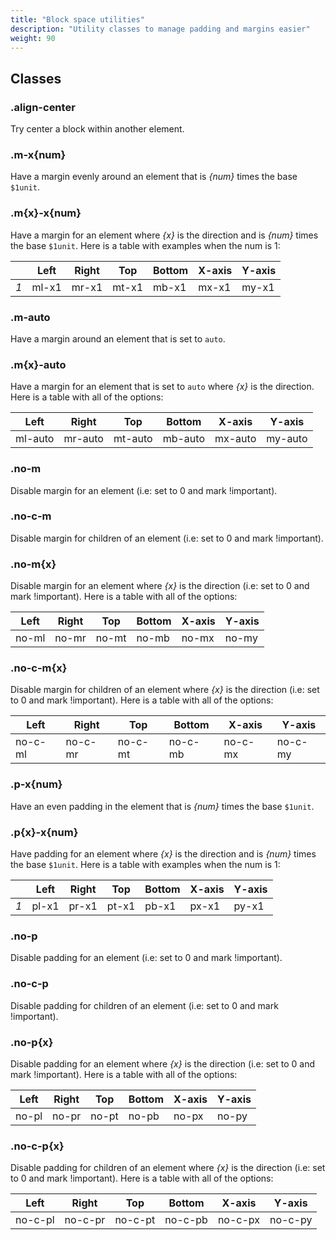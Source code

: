 ```yaml
---
title: "Block space utilities"
description: "Utility classes to manage padding and margins easier"
weight: 90
---
```


## Classes

### .align-center

Try center a block within another element.

### .m-x{num}

Have a margin evenly around an element that is _{num}_ times the base `$1unit`.

### .m{x}-x{num}

Have a margin for an element where _{x}_ is the direction and is _{num}_ times the base `$1unit`. Here is a table with examples when the num is 1:

|   | Left | Right | Top | Bottom | X-axis | Y-axis |
|---|---|---|---|---|---|---|
| _1_ | ml-x1 | mr-x1 | mt-x1 | mb-x1 | mx-x1 | my-x1 |

### .m-auto

Have a margin around an element that is set to `auto`.

### .m{x}-auto

Have a margin for an element that is set to `auto` where _{x}_ is the direction. Here is a table with all of the options:

| Left | Right | Top | Bottom | X-axis | Y-axis |
|---|---|---|---|---|---|
| ml-auto | mr-auto | mt-auto | mb-auto | mx-auto | my-auto |

### .no-m

Disable margin for an element (i.e: set to 0 and mark !important).

### .no-c-m

Disable margin for children of an element (i.e: set to 0 and mark !important).

### .no-m{x}

Disable margin for an element where _{x}_ is the direction (i.e: set to 0 and mark !important). Here is a table with all of the options:

| Left | Right | Top | Bottom | X-axis | Y-axis |
|---|---|---|---|---|---|
| no-ml | no-mr | no-mt | no-mb | no-mx | no-my |

### .no-c-m{x}

Disable margin for children of an element where _{x}_ is the direction (i.e: set to 0 and mark !important). Here is a table with all of the options:

| Left | Right | Top | Bottom | X-axis | Y-axis |
|---|---|---|---|---|---|
| no-c-ml | no-c-mr | no-c-mt | no-c-mb | no-c-mx | no-c-my |

### .p-x{num}

Have an even padding in the element that is _{num}_ times the base `$1unit`.

### .p{x}-x{num}

Have padding for an element where _{x}_ is the direction and is _{num}_ times the base `$1unit`. Here is a table with examples when the num is 1:

|   | Left | Right | Top | Bottom | X-axis | Y-axis |
|---|---|---|---|---|---|---|
| _1_ | pl-x1 | pr-x1 | pt-x1 | pb-x1 | px-x1 | py-x1 |

### .no-p

Disable padding for an element (i.e: set to 0 and mark !important).

### .no-c-p

Disable padding for children of an element (i.e: set to 0 and mark !important).

### .no-p{x}

Disable padding for an element where _{x}_ is the direction (i.e: set to 0 and mark !important). Here is a table with all of the options:

| Left | Right | Top | Bottom | X-axis | Y-axis |
|---|---|---|---|---|---|
| no-pl | no-pr | no-pt | no-pb | no-px | no-py |

### .no-c-p{x}

Disable padding for children of an element where _{x}_ is the direction (i.e: set to 0 and mark !important). Here is a table with all of the options:

| Left | Right | Top | Bottom | X-axis | Y-axis |
|---|---|---|---|---|---|
| no-c-pl | no-c-pr | no-c-pt | no-c-pb | no-c-px | no-c-py |
